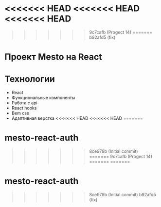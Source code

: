 <<<<<<< HEAD
<<<<<<< HEAD
<<<<<<< HEAD
=======
>>>>>>> 9c7cafb (Progect 14)
=======
>>>>>>> b92afd5 (fix)
#  Проект Mesto на React 

# Технологии 

* React 
* Функциональные компоненты 
* Работа с api 
* React hooks
* Bem css
* Адаптивная верстка
<<<<<<< HEAD
<<<<<<< HEAD
=======
# mesto-react-auth
>>>>>>> 8ce979b (Initial commit)
=======
>>>>>>> 9c7cafb (Progect 14)
=======
=======
# mesto-react-auth
>>>>>>> 8ce979b (Initial commit)
>>>>>>> b92afd5 (fix)
